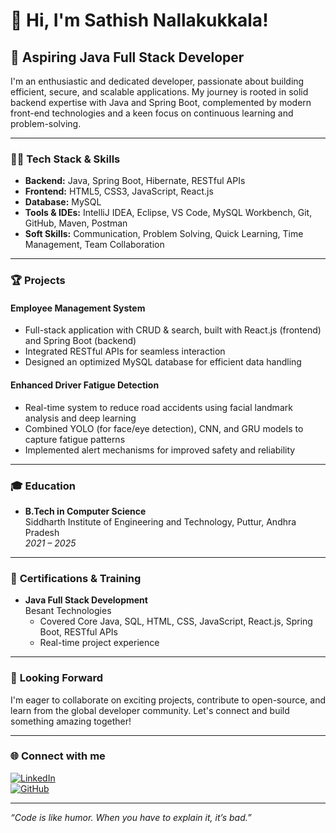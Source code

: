# 👋 Hi, I'm Sathish Nallakukkala!

## 🚀 Aspiring Java Full Stack Developer

I'm an enthusiastic and dedicated developer, passionate about building efficient, secure, and scalable applications. My journey is rooted in solid backend expertise with Java and Spring Boot, complemented by modern front-end technologies and a keen focus on continuous learning and problem-solving.

---

### 👨‍💻 **Tech Stack & Skills**

- **Backend:** Java, Spring Boot, Hibernate, RESTful APIs  
- **Frontend:** HTML5, CSS3, JavaScript, React.js  
- **Database:** MySQL  
- **Tools & IDEs:** IntelliJ IDEA, Eclipse, VS Code, MySQL Workbench, Git, GitHub, Maven, Postman  
- **Soft Skills:** Communication, Problem Solving, Quick Learning, Time Management, Team Collaboration

---

### 🏆 **Projects**

#### **Employee Management System**
- Full-stack application with CRUD & search, built with React.js (frontend) and Spring Boot (backend)
- Integrated RESTful APIs for seamless interaction
- Designed an optimized MySQL database for efficient data handling

#### **Enhanced Driver Fatigue Detection**
- Real-time system to reduce road accidents using facial landmark analysis and deep learning
- Combined YOLO (for face/eye detection), CNN, and GRU models to capture fatigue patterns
- Implemented alert mechanisms for improved safety and reliability

---

### 🎓 **Education**

- **B.Tech in Computer Science**  
  Siddharth Institute of Engineering and Technology, Puttur, Andhra Pradesh  
  *2021 – 2025*

---

### 📜 **Certifications & Training**

- **Java Full Stack Development**  
  Besant Technologies  
  - Covered Core Java, SQL, HTML, CSS, JavaScript, React.js, Spring Boot, RESTful APIs  
  - Real-time project experience

---

### 🌱 **Looking Forward**

I'm eager to collaborate on exciting projects, contribute to open-source, and learn from the global developer community. Let's connect and build something amazing together!

---

### 🌐 **Connect with me**

[![LinkedIn](https://img.shields.io/badge/LinkedIn-blue?logo=linkedin&logoColor=white)](https://www.linkedin.com/in/sathish-nallakukkala)  
[![GitHub](https://img.shields.io/badge/GitHub-black?logo=github&logoColor=white)](https://github.com/SathishNallakukkala01)

---

*“Code is like humor. When you have to explain it, it’s bad.”*
